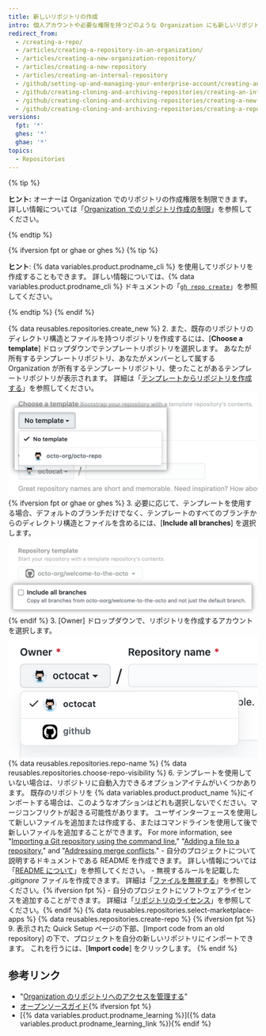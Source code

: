 ```yaml
---
title: 新しいリポジトリの作成
intro: 個人アカウントや必要な権限を持つどのような Organization にも新しいリポジトリを作成できます。
redirect_from:
  - /creating-a-repo/
  - /articles/creating-a-repository-in-an-organization/
  - /articles/creating-a-new-organization-repository/
  - /articles/creating-a-new-repository
  - /articles/creating-an-internal-repository
  - /github/setting-up-and-managing-your-enterprise-account/creating-an-internal-repository
  - /github/creating-cloning-and-archiving-repositories/creating-an-internal-repository
  - /github/creating-cloning-and-archiving-repositories/creating-a-new-repository
  - /github/creating-cloning-and-archiving-repositories/creating-a-repository-on-github/creating-a-new-repository
versions:
  fpt: '*'
  ghes: '*'
  ghae: '*'
topics:
  - Repositories
---
```


{% tip %}

**ヒント:** オーナーは Organization でのリポジトリの作成権限を制限できます。 詳しい情報については「[Organization でのリポジトリ作成の制限](/articles/restricting-repository-creation-in-your-organization)」を参照してください。

{% endtip %}

{% ifversion fpt or ghae or ghes %}
{% tip %}

**ヒント**: {% data variables.product.prodname_cli %} を使用してリポジトリを作成することもできます。 詳しい情報については、{% data variables.product.prodname_cli %} ドキュメントの「[`gh repo create`](https://cli.github.com/manual/gh_repo_create)」を参照してください。

{% endtip %}
{% endif %}

{% data reusables.repositories.create_new %}
2. また、既存のリポジトリのディレクトリ構造とファイルを持つリポジトリを作成するには、[**Choose a template**] ドロップダウンでテンプレートリポジトリを選択します。 あなたが所有するテンプレートリポジトリ、あなたがメンバーとして属する Organization が所有するテンプレートリポジトリ、使ったことがあるテンプレートリポジトリが表示されます。 詳細は「[テンプレートからリポジトリを作成する](/articles/creating-a-repository-from-a-template)」を参照してください。 ![Template drop-down menu](/assets/images/help/repository/template-drop-down.png){% ifversion fpt or ghae or ghes %}
3. 必要に応じて、テンプレートを使用する場合、デフォルトのブランチだけでなく、テンプレートのすべてのブランチからのディレクトリ構造とファイルを含めるには、[**Include all branches**] を選択します。 ![Include all branches checkbox](/assets/images/help/repository/include-all-branches.png){% endif %}
3. [Owner] ドロップダウンで、リポジトリを作成するアカウントを選択します。 ![[Owner] ドロップダウンメニュー](/assets/images/help/repository/create-repository-owner.png)
{% data reusables.repositories.repo-name %}
{% data reusables.repositories.choose-repo-visibility %}
6. テンプレートを使用していない場合は、リポジトリに自動入力できるオプションアイテムがいくつかあります。 既存のリポジトリを {% data variables.product.product_name %}にインポートする場合は、このようなオプションはどれも選択しないでください。マージコンフリクトが起きる可能性があります。 ユーザインターフェースを使用して新しいファイルを追加または作成する、またはコマンドラインを使用して後で新しいファイルを追加することができます。 For more information, see "[Importing a Git repository using the command line](/articles/importing-a-git-repository-using-the-command-line/)," "[Adding a file to a repository](/repositories/working-with-files/managing-files/adding-a-file-to-a-repository#adding-a-file-to-a-repository-using-the-command-line)," and "[Addressing merge conflicts](/articles/addressing-merge-conflicts/)."
    - 自分のプロジェクトについて説明するドキュメントである README を作成できます。 詳しい情報については「[README について](/articles/about-readmes/)」を参照してください。
    - 無視するルールを記載した *.gitignore* ファイルを作成できます。 詳細は「[ファイルを無視する](/github/getting-started-with-github/ignoring-files)」を参照してください。{% ifversion fpt %}
    - 自分のプロジェクトにソフトウェアライセンスを追加することができます。 詳細は「[リポジトリのライセンス](/articles/licensing-a-repository)」を参照してください。{% endif %}
{% data reusables.repositories.select-marketplace-apps %}
{% data reusables.repositories.create-repo %}
{% ifversion fpt %}
9. 表示された Quick Setup ページの下部、[Import code from an old repository] の下で、プロジェクトを自分の新しいリポジトリにインポートできます。 これを行うには、[**Import code**] をクリックします。
{% endif %}

## 参考リンク

- "[Organization のリポジトリへのアクセスを管理する](/articles/managing-access-to-your-organization-s-repositories)"
- [オープンソースガイド](https://opensource.guide/){% ifversion fpt %}
- [{% data variables.product.prodname_learning %}]({% data variables.product.prodname_learning_link %}){% endif %}
